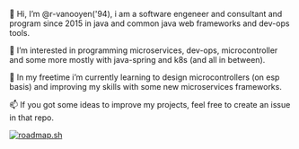 👋 Hi, I’m @r-vanooyen('94), i am a software engeneer and consultant and program since 2015 in java and common java web frameworks and dev-ops tools.

👀 I’m interested in programming microservices, dev-ops, microcontroller and some more mostly with java-spring and k8s (and all in between).

🌱 In my freetime i’m currently learning to design microcontrollers (on esp basis) and improving my skills with some new microservices frameworks.

📫 If you got some ideas to improve my projects, feel free to create an issue in that repo.

[![roadmap.sh](https://roadmap.sh/card/wide/67dc0a130bcc62b83d1f3686?variant=light&roadmaps=software-design-architecture%2Csystem-design%2Csoftware-architect)](https://roadmap.sh)
